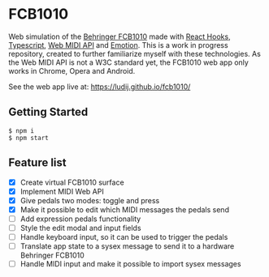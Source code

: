 # FCB1010

Web simulation of the [Behringer FCB1010](https://www.behringer.com/product.html?modelCode=P0089) made with [React Hooks](https://reactjs.org/docs/hooks-intro.html), [Typescript](https://www.typescriptlang.org/), [Web MIDI API](https://www.w3.org/TR/webmidi/) and [Emotion](https://emotion.sh/). This is a work in progress repository, created to further familiarize myself with these technologies. As the Web MIDI API is not a W3C standard yet, the FCB1010 web app only works in Chrome, Opera and Android.

See the web app live at: https://ludij.github.io/fcb1010/

## Getting Started

```
$ npm i
$ npm start
```

## Feature list

- [x] Create virtual FCB1010 surface
- [x] Implement MIDI Web API
- [x] Give pedals two modes: toggle and press
- [x] Make it possible to edit which MIDI messages the pedals send
- [ ] Add expression pedals functionality
- [ ] Style the edit modal and input fields
- [ ] Handle keyboard input, so it can be used to trigger the pedals
- [ ] Translate app state to a sysex message to send it to a hardware Behringer FCB1010
- [ ] Handle MIDI input and make it possible to import sysex messages
